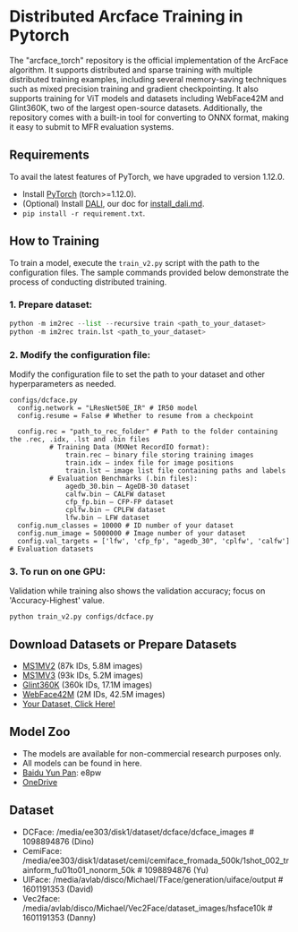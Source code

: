 # Distributed Arcface Training in Pytorch

The "arcface_torch" repository is the official implementation of the ArcFace algorithm. It supports distributed and sparse training with multiple distributed training examples, including several memory-saving techniques such as mixed precision training and gradient checkpointing. It also supports training for ViT models and datasets including WebFace42M and Glint360K, two of the largest open-source datasets. Additionally, the repository comes with a built-in tool for converting to ONNX format, making it easy to submit to MFR evaluation systems.

## Requirements

To avail the latest features of PyTorch, we have upgraded to version 1.12.0.

- Install [PyTorch](https://pytorch.org/get-started/previous-versions/) (torch>=1.12.0).
- (Optional) Install [DALI](https://docs.nvidia.com/deeplearning/dali/user-guide/docs/), our doc for [install_dali.md](docs/install_dali.md).
- `pip install -r requirement.txt`.
  
## How to Training

To train a model, execute the `train_v2.py` script with the path to the configuration files. The sample commands provided below demonstrate the process of conducting distributed training.

### 1. Prepare dataset:
```python
python -m im2rec --list --recursive train <path_to_your_dataset>
python -m im2rec train.lst <path_to_your_dataset>
```

### 2. Modify the configuration file:
Modify the configuration file to set the path to your dataset and other hyperparameters as needed.

```text
configs/dcface.py
  config.network = "LResNet50E_IR" # IR50 model
  config.resume = False # Whether to resume from a checkpoint

  config.rec = "path_to_rec_folder" # Path to the folder containing the .rec, .idx, .lst and .bin files 
          # Training Data (MXNet RecordIO format):
              train.rec – binary file storing training images
              train.idx – index file for image positions
              train.lst – image list file containing paths and labels
          # Evaluation Benchmarks (.bin files):
              agedb_30.bin – AgeDB-30 dataset
              calfw.bin – CALFW dataset
              cfp_fp.bin – CFP-FP dataset
              cplfw.bin – CPLFW dataset
              lfw.bin – LFW dataset
  config.num_classes = 10000 # ID number of your dataset
  config.num_image = 5000000 # Image number of your dataset
  config.val_targets = ['lfw', 'cfp_fp', "agedb_30", 'cplfw', 'calfw'] # Evaluation datasets
```

### 3. To run on one GPU:
Validation while training also shows the validation accuracy; focus on 'Accuracy-Highest' value.
```shell
python train_v2.py configs/dcface.py
```

## Download Datasets or Prepare Datasets  
- [MS1MV2](https://github.com/deepinsight/insightface/tree/master/recognition/_datasets_#ms1m-arcface-85k-ids58m-images-57) (87k IDs, 5.8M images)
- [MS1MV3](https://github.com/deepinsight/insightface/tree/master/recognition/_datasets_#ms1m-retinaface) (93k IDs, 5.2M images)
- [Glint360K](https://github.com/deepinsight/insightface/tree/master/recognition/partial_fc#4-download) (360k IDs, 17.1M images)
- [WebFace42M](docs/prepare_webface42m.md) (2M IDs, 42.5M images)
- [Your Dataset, Click Here!](docs/prepare_custom_dataset.md)

## Model Zoo

- The models are available for non-commercial research purposes only.  
- All models can be found in here.  
- [Baidu Yun Pan](https://pan.baidu.com/s/1CL-l4zWqsI1oDuEEYVhj-g): e8pw  
- [OneDrive](https://1drv.ms/u/s!AswpsDO2toNKq0lWY69vN58GR6mw?e=p9Ov5d)

## Dataset
- DCFace: /media/ee303/disk1/dataset/dcface/dcface_images # 1098894876 (Dino)
- CemiFace: /media/ee303/disk1/dataset/cemi/cemiface_fromada_500k/1shot_002_trainform_fu01to01_nonorm_50k # 1098894876 (Yu)
- UIFace: /media/avlab/disco/Michael/TFace/generation/uiface/output # 1601191353 (David)
- Vec2face: /media/avlab/disco/Michael/Vec2Face/dataset_images/hsface10k # 1601191353 (Danny)